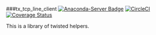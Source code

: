 ###tx_tcp_line_client
[![Anaconda-Server Badge](https://anaconda.org/getpantheon/tx_clients/badges/installer/conda.svg)](https://conda.anaconda.org/getpantheon)
[![CircleCI](https://circleci.com/gh/pantheon-systems/tx_clients.svg?style=svg)](https://circleci.com/gh/pantheon-systems/tx_clients)
[![Coverage Status](https://coveralls.io/repos/github/pantheon-systems/tx_clients/badge.svg)](https://coveralls.io/github/pantheon-systems/tx_clients)

This is a library of twisted helpers.
